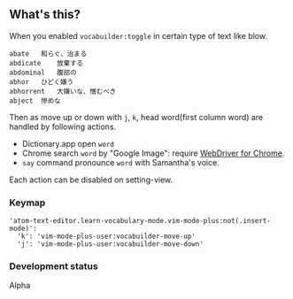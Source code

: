 ## What's this?

When you enabled `vocabuilder:toggle` in certain type of text like blow.  

```
abate	和らぐ、治まる
abdicate	放棄する
abdominal	腹部の
abhor	ひどく嫌う
abhorrent	大嫌いな、憎むべき
abject	惨めな
```

Then as move up or down with `j`, `k`, head word(first column word) are handled by following actions.

- Dictionary.app open `word`
- Chrome search `word` by "Google Image": require [WebDriver for Chrome](http://chromedriver.chromium.org/downloads).
- `say` command pronounce `word` with Samantha's voice.

Each action can be disabled on setting-view.

### Keymap

```
'atom-text-editor.learn-vocabulary-mode.vim-mode-plus:not(.insert-mode)':
  'k': 'vim-mode-plus-user:vocabuilder-move-up'
  'j': 'vim-mode-plus-user:vocabuilder-move-down'
```

### Development status

Alpha
